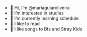 - 👋 Hi, I’m @mariaguiaroliveira
- 👀 I’m interested in studies
- 🌱 I’m currently learning schedule
- 💞️ I like to read
- 💜 I like songs to Bts and Stray Kids 
<!---
mariaguiaroliveira/mariaguiaroliveira is a ✨ special ✨ repository because its `README.md` (this file) appears on your GitHub profile.
You can click the Preview link to take a look at your changes.
--->
